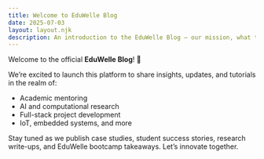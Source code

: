 ```yaml
---
title: Welcome to EduWelle Blog
date: 2025-07-03
layout: layout.njk
description: An introduction to the EduWelle Blog — our mission, what to expect, and how we plan to share value through research, mentorship, and technology.
---
```


Welcome to the official **EduWelle Blog**! 🚀

We’re excited to launch this platform to share insights, updates, and tutorials in the realm of:

- Academic mentoring
- AI and computational research
- Full-stack project development
- IoT, embedded systems, and more

Stay tuned as we publish case studies, student success stories, research write-ups, and EduWelle bootcamp takeaways. Let’s innovate together.
